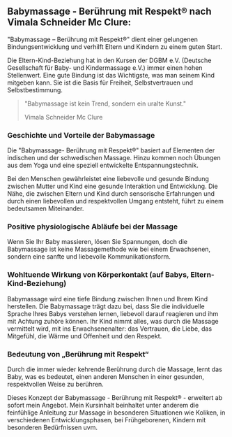 ## Babymassage - Berührung mit Respekt® nach Vimala Schneider Mc Clure:

"Babymassage – Berührung mit Respekt&reg;" dient einer gelungenen Bindungsentwicklung und verhilft Eltern und Kindern zu einem guten Start.

Die Eltern-Kind-Beziehung hat in den Kursen der DGBM e.V. (Deutsche Gesellschaft für Baby- und Kindermassage e.V.) immer einen hohen Stellenwert. Eine gute Bindung ist das Wichtigste, was man seinem Kind mitgeben kann. Sie ist die Basis für Freiheit, Selbstvertrauen und Selbstbestimmung.

<blockquote>
  <p>"Babymassage ist kein Trend, sondern ein uralte Kunst."</p>
  <footer>Vimala Schneider Mc Clure</footer>
</blockquote>

### Geschichte und Vorteile der Babymassage

Die "Babymassage- Berührung mit Respekt&reg;" basiert auf Elementen der indischen und der schwedischen Massage. Hinzu kommen noch Übungen aus dem Yoga und eine speziell entwickelte Entspannungstechnik.

Bei den Menschen gewährleistet eine liebevolle und gesunde Bindung zwischen Mutter und Kind eine gesunde Interaktion und Entwicklung. Die Nähe, die zwischen Eltern und Kind durch sensorische Erfahrungen und durch einen liebevollen und respektvollen Umgang entsteht, führt zu einem bedeutsamen Miteinander.

### Positive physiologische Abläufe bei der Massage

Wenn Sie Ihr Baby massieren, lösen Sie Spannungen, doch die Babymassage ist keine Massagemethode wie bei einem Erwachsenen, sondern eine sanfte und liebevolle Kommunikationsform.

### Wohltuende Wirkung von Körperkontakt (auf Babys, Eltern-Kind-Beziehung)

Babymassage wird eine tiefe Bindung zwischen Ihnen und Ihrem Kind herstellen. Die Babymassage trägt dazu bei, dass Sie die individuelle Sprache Ihres Babys verstehen lernen, liebevoll darauf reagieren und ihm mit Achtung zuhöre können. Ihr Kind nimmt alles, was durch die Massage vermittelt wird, mit ins Erwachsenenalter: das Vertrauen, die Liebe, das Mitgefühl, die Wärme und Offenheit und den Respekt.

### Bedeutung von „Berührung mit Respekt“

Durch die immer wieder kehrende Berührung durch die Massage, lernt das Baby, was es bedeutet, einen anderen Menschen in einer gesunden, respektvollen Weise zu berühren.

Dieses Konzept der Babymassage - Berührung mit Respekt&reg; - erweitert ab sofort mein Angebot. Mein Kursinhalt beinhaltet unter anderem die feinfühlige Anleitung zur Massage in besonderen Situationen wie Koliken, in verschiedenen Entwicklungsphasen, bei Frühgeborenen, Kindern mit besonderen Bedürfnissen uvm.
